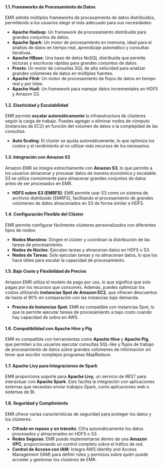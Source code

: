 #### 1.1. **Frameworks de Procesamiento de Datos**

EMR admite múltiples frameworks de procesamiento de datos distribuidos, permitiendo a los usuarios elegir el más adecuado para sus necesidades:

- **Apache Hadoop**: Un framework de procesamiento distribuido para grandes conjuntos de datos.
- **Apache Spark**: Un motor de procesamiento en memoria, ideal para el análisis de datos en tiempo real, aprendizaje automático y consultas iterativas.
- **Apache HBase**: Una base de datos NoSQL distribuida que permite lecturas y escrituras rápidas para grandes conjuntos de datos.
- **Presto**: Un motor de consultas SQL de alta velocidad para analizar grandes volúmenes de datos en múltiples fuentes.
- **Apache Flink**: Un motor de procesamiento de flujos de datos en tiempo real y por lotes.
- **Apache Hudi**: Un framework para manejar datos incrementales en HDFS y Amazon S3.

#### 1.2. **Elasticidad y Escalabilidad**

EMR permite **escalar automáticamente** la infraestructura de clústeres según la carga de trabajo. Puedes agregar o eliminar nodos de cómputo (instancias de EC2) en función del volumen de datos o la complejidad de las consultas.

- **Auto Scaling**: El clúster se ajusta automáticamente, lo que optimiza los costos y el rendimiento al no utilizar más recursos de los necesarios.

#### 1.3. **Integración con Amazon S3**

Amazon EMR se integra estrechamente con **Amazon S3**, lo que permite a los usuarios almacenar y procesar datos de manera económica y escalable. S3 se utiliza comúnmente para almacenar grandes conjuntos de datos antes de ser procesados en EMR.

- **HDFS sobre S3 (EMRFS)**: EMR permite usar S3 como un sistema de archivos distribuido (EMRFS), facilitando el procesamiento de grandes volúmenes de datos almacenados en S3 de forma similar a HDFS.

#### 1.4. **Configuración Flexible del Clúster**

EMR permite configurar fácilmente clústeres personalizados con diferentes tipos de nodos:

- **Nodos Maestros**: Dirigen el clúster y coordinan la distribución de las tareas de procesamiento.
- **Nodos de Núcleo**: Ejecutan tareas y almacenan datos en HDFS o S3.
- **Nodos de Tareas**: Solo ejecutan tareas y no almacenan datos, lo que los hace útiles para escalar la capacidad de procesamiento.

#### 1.5. **Bajo Costo y Flexibilidad de Precios**

Amazon EMR utiliza el modelo de pago por uso, lo que significa que solo pagas por los recursos que consumes. Además, puedes optimizar los costos utilizando **instancias Spot de Amazon EC2**, que ofrecen descuentos de hasta el 90% en comparación con las instancias bajo demanda.

- **Precios de Instancias Spot**: EMR es compatible con instancias Spot, lo que te permite ejecutar tareas de procesamiento a bajo costo cuando hay capacidad de sobra en AWS.

#### 1.6. **Compatibilidad con Apache Hive y Pig**

EMR es compatible con herramientas como **Apache Hive** y **Apache Pig**, que permiten a los usuarios ejecutar consultas SQL-like y flujos de trabajo de procesamiento de datos sobre grandes volúmenes de información sin tener que escribir complejos programas MapReduce.

#### 1.7. **Apache Livy para Integraciones de Spark**

EMR proporciona soporte para **Apache Livy**, un servicio de REST para interactuar con **Apache Spark**. Esto facilita la integración con aplicaciones externas que necesitan enviar trabajos Spark, como aplicaciones web o sistemas de BI.

#### 1.8. **Seguridad y Cumplimiento**

EMR ofrece varias características de seguridad para proteger los datos y los clústeres:

- **Cifrado en reposo y en tránsito**: Cifra automáticamente los datos procesados y almacenados en HDFS o S3.
- **Redes Seguras**: EMR puede implementarse dentro de una **Amazon VPC**, proporcionando un control completo sobre el tráfico de red.
- **Control de Acceso con IAM**: Integra AWS Identity and Access Management (IAM) para definir roles y permisos sobre quién puede acceder y gestionar los clústeres de EMR.